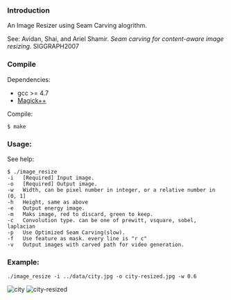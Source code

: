 ### Introduction

An Image Resizer using Seam Carving alogrithm.

See: Avidan, Shai, and Ariel Shamir. *Seam carving for content-aware image resizing.* SIGGRAPH2007

### Compile

Dependencies:

* gcc >= 4.7
* [Magick++](http://www.imagemagick.org/Magick++/)


Compile:

```
$ make
```

### Usage:
See help:

```
$ ./image_resize
-i   [Required] Input image.
-o   [Required] Output image.
-w   Width, can be pixel number in integer, or a relative number in (0, 1]
-h   Height, same as above
-e   Output energy image.
-m   Maks image, red to discard, green to keep.
-c   Convolution type. can be one of prewitt, vsquare, sobel, laplacian
-p   Use Optimized Seam Carving(slow).
-f   Use feature as mask. every line is "r c"
-v   Output images with carved path for video generation.
```

### Example:
```
./image_resize -i ../data/city.jpg -o city-resized.jpg -w 0.6
```

![city](https://github.com/ppwwyyxx/ImageResizer/raw/master/data/city.jpg)
![city-resized](https://github.com/ppwwyyxx/ImageResizer/raw/master/result/city.jpg)
